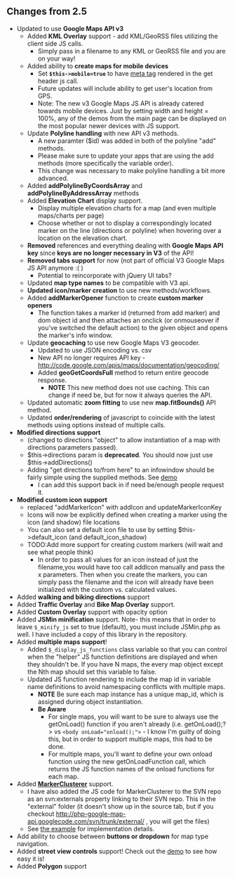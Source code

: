 ## Changes from 2.5 ##
  * Updated to use **Google Maps API v3**
    * Added **KML Overlay** support - add KML/GeoRSS files utilizing the client side JS calls.
      * Simply pass in a filename to any KML or GeoRSS file and you are on your way!
    * Added ability to **create maps for mobile devices**
      * Set **`$this->mobile=true`** to have [meta tag](http://code.google.com/apis/maps/documentation/v3/basics.html#Mobile) rendered in the get header js call.
      * Future updates will include ability to get user's location from GPS.
      * Note: The new v3 Google Maps JS API is already catered towards mobile devices.  Just by setting width and height = 100%, any of the demos from the main page can be displayed on the most popular newer devices with JS support.
    * Update **Polyline handling** with new API v3 methods.
      * A new paramter ($id) was added in both of the polyline "add" methods.
      * Please make sure to update your apps that are using the add methods (more specifically the variable order).
      * This change was necessary to make polyline handling a bit more advanced.
    * Added **addPolylineByCoordsArray** and **addPolylineByAddressArray** methods
    * Added **Elevation Chart** display support.
      * Display multiple elevation charts for a map (and even multiple maps/charts per page)
      * Choose whether or not to display a correspondingly located marker on the line (directions or polyline) when hovering over a location on the elevation chart.
    * **Removed** references and everything dealing with **Google Maps API key** since **keys are no longer necessary in V3** of the API!
    * **Removed tabs support** for now (not part of official V3 Google Maps JS API anymore :( )
      * Potential to reincorporate with jQuery UI tabs?
    * Updated **map type names** to be compatible with V3 api.
    * **Updated icon/marker creation** to use new methods/workflows.
    * Added **addMarkerOpener** function to create **custom marker openers**
      * The function takes a marker id (returned from add marker) and dom object id and then attaches an onclick (or onmouseover if you've switched the default action) to the given object and opens the marker's info window.
    * Update **geocaching** to use new Google Maps V3 geocoder.
      * Updated to use JSON encoding vs. csv
      * New API no longer requires API key - http://code.google.com/apis/maps/documentation/geocoding/
      * Added **geoGetCoordsFull** method to return entire geocode response.
        * **NOTE** This new method does not use caching.  This can change if need be, but for now it always queries the API.
    * Updated automatic **zoom fitting** to use new **map.fitBounds()** API method.
    * Updated **order/rendering** of javascript to coincide with the latest methods using options instead of multiple calls.
  * **Modified directions support**
    * (changed to directions "object" to allow instantiation of a map with directions parameters passed).
    * $this->directions param is **deprecated**.  You should now just use $this->addDirections()
    * Adding "get directions to/from here" to an infowindow should be fairly simple using the supplied methods. See [demo](http://www.bradwedell.com/phpgooglemapapi/demos/advanced_marker_directions.php)
      * I can add this support back in if need be/enough people request it.
  * **Modified custom icon support**
    * replaced "addMarkerIcon" with addIcon and updateMarkerIconKey
    * Icons will now be explicitly defined when creating a marker using the icon (and shadow) file locations
    * You can also set a default icon file to use by setting $this->default\_icon (and default\_icon\_shadow)
    * TODO:Add more support for creating custom markers (will wait and see what people think)
      * In order to pass all values for an icon instead of just the filename,you would have too call addIcon manually and pass the x parameters.  Then when you create the markers, you can simply pass the filename and the icon will already have been initialized with the custom vs. calculated values.
  * Added **walking and biking directions** support
  * Added **Traffic Overlay** and **Bike Map Overlay** support.
  * Added **Custom Overlay** support with opacity option
  * Added **JSMin minification** support.  Note- this means that in order to leave `$_minify_js` set to true (default), you must include JSMin.php as well.  I have included a copy of this library in the repository.
  * Added **multiple maps support**!
    * Added `$_display_js_functions` class variable so that you can control when the "helper" JS function definitions are displayed and when they shouldn't be.  If you have N maps, the every map object except the Nth map should set this variable to false.
    * Updated JS function rendering to include the map id in variable name definitions to avoid namespacing conflicts with multiple maps.
      * **NOTE** Be sure each map instance has a unique map\_id, which is assigned during object instantiation.
      * **Be Aware**
        * For single maps, you will want to be sure to always use the getOnLoad() function if you aren't already (i.e. <?=$obj->getOnLoad();?> vs `<body onLoad="onload();">` - I know I'm guilty of doing this, but in order to support multiple maps, this had to be done.
        * For multiple maps, you'll want to define your own onload function using the new getOnLoadFunction call, which returns the JS function names of the onload functions for each map.
  * Added **[MarkerClusterer](http://google-maps-utility-library-v3.googlecode.com/svn/tags/markerclusterer/1.0/examples/advanced_example.html?)** support.
    * I have also added the JS code for MarkerClusterer to the SVN repo as an svn:externals property linking to their SVN repo.  This in the "external" folder (it doesn't show up in the source tab, but if you checkout http://php-google-map-api.googlecode.com/svn/trunk/external/ , you will get the files)
    * See [the example](http://www.bradwedell.com/phpgooglemapapi/demos/advanced_marker_clusterer.php) for implementation details.
  * Add ability to choose between **buttons or dropdown** for map type navigation.
  * Added **street view controls** support!  Check out the [demo](http://www.bradwedell.com/phpgooglemapapi/demos/simple_streetview.php) to see how easy it is!
  * Added **Polygon** support